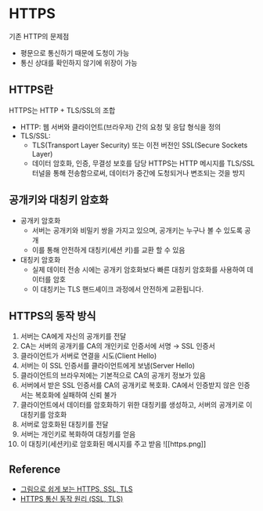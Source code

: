 # HTTPS
기존 HTTP의 문제점
- 평문으로 통신하기 때문에 도청이 가능
- 통신 상대를 확인하지 않기에 위장이 가능

## HTTPS란
HTTPS는 HTTP + TLS/SSL의 조합
- HTTP: 웹 서버와 클라이언트(브라우저) 간의 요청 및 응답 형식을 정의
- TLS/SSL: 
	- TLS(Transport Layer Security) 또는 이전 버전인 SSL(Secure Sockets Layer)
	- 데이터 암호화, 인증, 무결성 보호를 담당
HTTPS는 HTTP 메시지를 TLS/SSL 터널을 통해 전송함으로써, 데이터가 중간에 도청되거나 변조되는 것을 방지

## 공개키와 대칭키 암호화
- 공개키 암호화
    - 서버는 공개키와 비밀키 쌍을 가지고 있으며, 공개키는 누구나 볼 수 있도록 공개
     - 이를 통해 안전하게 대칭키(세션 키)를 교환 할 수 있음
- 대칭키 암호화
    - 실제 데이터 전송 시에는 공개키 암호화보다 빠른 대칭키 암호화를 사용하여 데이터를 암호
	- 이 대칭키는 TLS 핸드셰이크 과정에서 안전하게 교환됩니다.

## HTTPS의 동작 방식
1. 서버는 CA에게 자신의 공개키를 전달
2. CA는 서버의 공개키를 CA의 개인키로 인증서에 서명 → SSL 인증서
3. 클라이언트가 서버로 연결을 시도(Client Hello)
4. 서버는 이 SSL 인증서를 클라이언트에게 보냄(Server Hello)
5. 클라이언트의 브라우저에는 기본적으로 CA의 공개키 정보가 있음
6. 서버에서 받은 SSL 인증서를 CA의 공개키로 복호화. CA에서 인증받지 않은 인증서는 복호화에 실패하여 신뢰 불가
7. 클라이언트에서 데이터를 암호화하기 위한 대칭키를 생성하고, 서버의 공개키로 이 대칭키를 암호화
8. 서버로 암호화된 대칭키를 전달
9. 서버는 개인키로 복화하여 대칭키를 얻음
10. 이 대칭키(세션키)로 암호화된 메시지를 주고 받음
![[https.png]]

## Reference
- [그림으로 쉽게 보는 HTTPS, SSL, TLS](https://brunch.co.kr/@swimjiy/47)
- [HTTPS 통신 동작 원리 (SSL, TLS)](https://kdeon.tistory.com/132)